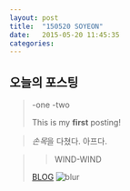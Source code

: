 ```yaml
---
layout: post
title:  "150520 SOYEON"
date:   2015-05-20 11:45:35
categories: 
---
```


## 오늘의 포스팅

>-one 
>-two
>
>This is my **first** posting! 

>*손목*을 다쳤다. 아프다. 

>>WIND-WIND
>
>[BLOG](https://kut-fashion.github.io/)
>![blur](http://www.elisarusso.com/wp-content/uploads/2013/01/blur_bg_band.jpg)